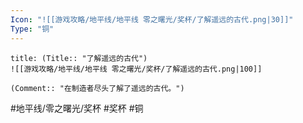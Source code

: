 ```yaml
---
Icon: "![[游戏攻略/地平线/地平线 零之曙光/奖杯/了解遥远的古代.png|30]]"
Type: "铜"
---
```

```ad-common-bronze-trophy
title: (Title:: "了解遥远的古代")
![[游戏攻略/地平线/地平线 零之曙光/奖杯/了解遥远的古代.png|100]]

(Comment:: "在制造者尽头了解了遥远的古代。")
```

#地平线/零之曙光/奖杯 #奖杯 #铜
